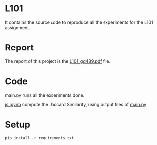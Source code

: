 # L101

It contains the source code to reproduce all the experiments for the L101 assignment.

# Report 

The report of this project is the [L101_gd489.pdf](../tree/master/L101_gd489.pdf) file.

# Code

[main.py](../tree/master/main.py) runs all the experiments done. 

[js.ipynb](../tree/master/js.ipynb) compute the Jaccard Similarity, using output files of [main.py](../tree/master/main.py)

# Setup

```
pip install -r requirements.txt
```

